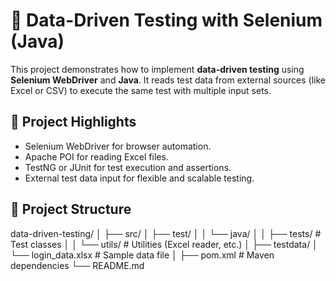 # 🧪 Data-Driven Testing with Selenium (Java)

This project demonstrates how to implement **data-driven testing** using **Selenium WebDriver** and **Java**. It reads test data from external sources (like Excel or CSV) to execute the same test with multiple input sets.

## 📌 Project Highlights

- Selenium WebDriver for browser automation.
- Apache POI for reading Excel files.
- TestNG or JUnit for test execution and assertions.
- External test data input for flexible and scalable testing.

## 📂 Project Structure

data-driven-testing/
│
├── src/
│ ├── test/
│ │ └── java/
│ │ ├── tests/ # Test classes
│ │ └── utils/ # Utilities (Excel reader, etc.)
│
├── testdata/
│ └── login_data.xlsx # Sample data file
│
├── pom.xml # Maven dependencies
└── README.md



